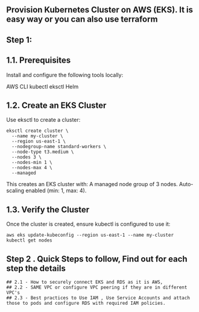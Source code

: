 ## Provision Kubernetes Cluster on AWS (EKS). It is easy way or you can also use terraform

## Step 1:
## 1.1. Prerequisites

Install and configure the following tools locally:

AWS CLI
kubectl
eksctl
Helm

## 1.2. Create an EKS Cluster

Use eksctl to create a cluster:

```
eksctl create cluster \
  --name my-cluster \
  --region us-east-1 \
  --nodegroup-name standard-workers \
  --node-type t3.medium \
  --nodes 3 \
  --nodes-min 1 \
  --nodes-max 4 \
  --managed
```

This creates an EKS cluster with: A managed node group of 3 nodes.
Auto-scaling enabled (min: 1, max: 4).

## 1.3. Verify the Cluster

Once the cluster is created, ensure kubectl is configured to use it:

```
aws eks update-kubeconfig --region us-east-1 --name my-cluster
kubectl get nodes
```

## Step 2 . Quick Steps to follow, Find out for each step the details
```
## 2.1 - How to securely connect EKS and RDS as it is AWS, 
## 2.2 - SAME VPC or configure VPC peering if they are in different VPC's
## 2.3 - Best practices to Use IAM , Use Service Accounts and attach those to pods and configure RDS with required IAM policies.
```
